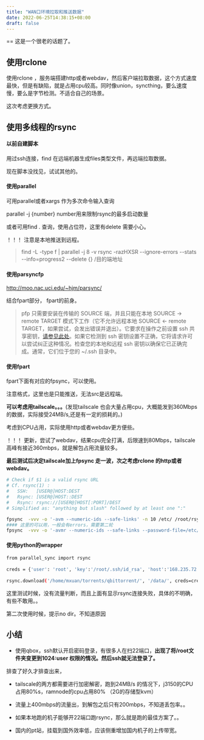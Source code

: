 ```yaml
---
title: "WAN口环境拉取和推送数据"
date: 2022-06-25T14:38:15+08:00
draft: false	
---
```


== 这是一个很老的话题了。

## 使用rclone

使用rclone ，服务端搭建http或者webdav，然后客户端拉取数据，这个方式速度最快，但是有缺陷，就是占用cpu较高。同时像union，syncthing，要么速度慢，要么是字节检测。不适合自己的场景。

这次考虑更换方式。



## 使用多线程的rsync

#### 以前自建脚本

用过ssh连接，find 在远端机器生成files类型文件，再远端拉取数据。

现在脚本没找见，试试其他的。

#### 使用parallel

可用parallel或者xargs 作为多次命令输入查询

parallel -j {number} number用来限制rsync的最多启动数量

或者可用find . 查询，使用占位符，这里有delete 需要小心。

！！！ 注意是本地推送到远程。

> find -L -type f | parallel -j 8 -v rsync -razHXSR --ignore-errors --stats --info=progress2 --delete {} /目的端地址

#### 使用parsyncfp

http://moo.nac.uci.edu/~hjm/parsync/

结合fpart部分，	fpart的前身。

> pfp 只需要安装在传输的 SOURCE 端，并且只能在本地 SOURCE -> remote TARGET 模式下工作（它不允许远程本地 SOURCE <- remote TARGET，如果尝试，会发出错误并退出）。它要求在操作之前设置 ssh 共享密钥，[请参见此处](https://goo.gl/ghCazV)。如果它检测到 ssh 密钥设置不正确，它将请求许可以尝试纠正这种情况。检查您的本地和远程 ssh 密钥以确保它已正确完成。通常，它们位于您的 ~/.ssh 目录中。

#### 使用fpart

fpart下面有对应的fpsync，可以使用。

注意格式，这里也是只能推送，无法src是远程端。

**可以考虑用tailscale。。。**(发现tailscale 也会大量占用cpu，大概能发到360Mbps的数据，实际接受24MB/s,还是有一定的损耗的。)

考虑到CPU占用，实际使用http或者webdav更方便些。

！！！ 更新，尝试了webdav，结果cpu完全打满，后限速到80Mbps，tailscale高峰有接近360mbps，就是解包占用流量较多。

**最后测试后决定tailscale加上fpsync 走一波，次之考虑rclone 的http或者webdav。**



```Bash
# Check if $1 is a valid rsync URL
# Cf. rsync(1) :
#   SSH:   [USER@]HOST:DEST
#   Rsync: [USER@]HOST::DEST
#   Rsync: rsync://[USER@]HOST[:PORT]/DEST
# Simplified as: "anything but slash" followed by at least one ":"
```



```Bash
fpsync  -vvv -o '-avm --numeric-ids --safe-links' -n 10 /etc/ /root/rsyncexp
#### 这里的可以用，一般会有errors，需要第二轮
fpsync  -vvv -o '-avmr --numeric-ids --safe-links --password-file=/etc/rsyncpasswd ' -n 16  /home/mxuan/torrents/qbittorrent/ admin@100.125.250.65::B2/MKV/et8-1/

```

#### 使用python的wrapper



```Bash
from parallel_sync import rsync                                                 
                                                                                
creds = {'user': 'root', 'key':'/root/.ssh/id_rsa', 'host':'168.235.72.82'}     
                                                                                
rsync.download('/home/mxuan/torrents/qbittorrent/', '/data/', creds=creds)
```

这里测试时候，没有流量判断，而且上面有显示rsync连接失败，具体的不明确，有些不敢用。。

第二次使用时候，提示no dir。不知道原因



## 小结

+ 使用qbox，ssh默认开启密码登录，有很多人在扫22端口，**出现了将/root文件夹变更到1024:user 权限的情况。然后ssh就无法登录了。**

排查了好久才排查出来，

+ tailscale的两方都需要进行加密解密，跑到24MB/s 的情况下，j3150的CPU占用80%s，ramnode的cpu占用80% （2G的存储型kvm）
+ 流量上400mbps的流量出，到解包之后只有200mbps，不知道丢包率。。

+ 如果本地跑的机子能够开22端口跑rsync，那么就是跑的最佳方案了。。

+ 国内的pt站，挂载到国外效率低，应该侧重增加国内机子的上传带宽。


